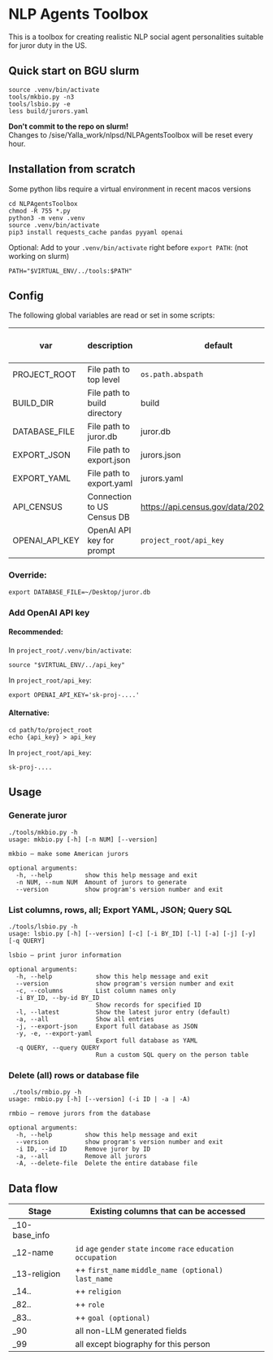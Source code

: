# NLP Agents Toolbox

This is a toolbox for creating realistic NLP social agent 
personalities suitable for juror duty in the US.

## Quick start on BGU slurm
```
source .venv/bin/activate
tools/mkbio.py -n3
tools/lsbio.py -e
less build/jurors.yaml
```
**Don't commit to the repo on slurm!**  
Changes to /sise/Yalla_work/nlpsd/NLPAgentsToolbox will be reset every hour.

## Installation from scratch

Some python libs require a virtual environment in recent macos versions 
```
cd NLPAgentsToolbox
chmod -R 755 *.py
python3 -m venv .venv
source .venv/bin/activate
pip3 install requests_cache pandas pyyaml openai
```

Optional: Add to your `.venv/bin/activate` right before `export PATH`: (not working on slurm)
```
PATH="$VIRTUAL_ENV/../tools:$PATH"
```

## Config

The following global variables are read or set in some scripts:

| var            | description                   | default                                 | mkbio | lsbio | rmbio | dbcontroller | _10-base-info | _12-name      | _99-biography
|----------------|-------------------------------|-----------------------------------------|-------|-------|-------|--------------|---------------|---------------|--------------------|
| PROJECT_ROOT   | File path to top level        | `os.path.abspath`                       | rw    | rw    | rw    | -            | r             | r             | -                  |
| BUILD_DIR      | File path to build directory  | build                                   | rw    | r     | r     | -            | r             | -             | -                  |
| DATABASE_FILE  | File path to juror.db         | juror.db                                | rw    | rw    | rw    | r            | -             | -             | -                  |
| EXPORT_JSON    | File path to export.json      | jurors.json                             | -     | rw    | -     | -            | -             | -             | -                  |
| EXPORT_YAML    | File path to export.yaml      | jurors.yaml                             | -     | rw    | -     | -            | -             | -             | -                  |
| API_CENSUS     | Connection to US Census DB    | https://api.census.gov/data/2020/dec/pl | r     | -     | -     | -            | r             | -             | -                  |
| OPENAI_API_KEY | OpenAI API key for prompt     | `project_root/api_key`                  | -     | -     | -     | -            | -             | -             | r                  |

### Override:
```
export DATABASE_FILE=~/Desktop/juror.db
```

### Add OpenAI API key
#### Recommended:  
In ``project_root/.venv/bin/activate``:  
```
source "$VIRTUAL_ENV/../api_key"
```
In ``project_root/api_key``:  
```
export OPENAI_API_KEY='sk-proj-....'
```
  
#### Alternative:  
```
cd path/to/project_root
echo {api_key} > api_key
```
In ``project_root/api_key``:  
```
sk-proj-....
```

## Usage 

### Generate juror
```
./tools/mkbio.py -h     
usage: mkbio.py [-h] [-n NUM] [--version]

mkbio – make some American jurors

optional arguments:
  -h, --help         show this help message and exit
  -n NUM, --num NUM  Amount of jurors to generate
  --version          show program's version number and exit
```

### List columns, rows, all; Export YAML, JSON; Query SQL
```
./tools/lsbio.py -h
usage: lsbio.py [-h] [--version] [-c] [-i BY_ID] [-l] [-a] [-j] [-y] [-q QUERY]

lsbio – print juror information

optional arguments:
  -h, --help            show this help message and exit
  --version             show program's version number and exit
  -c, --columns         List column names only
  -i BY_ID, --by-id BY_ID
                        Show records for specified ID
  -l, --latest          Show the latest juror entry (default)
  -a, --all             Show all entries
  -j, --export-json     Export full database as JSON
  -y, -e, --export-yaml
                        Export full database as YAML
  -q QUERY, --query QUERY
                        Run a custom SQL query on the person table
```

### Delete (all) rows or database file
```
 ./tools/rmbio.py -h
usage: rmbio.py [-h] [--version] (-i ID | -a | -A)

rmbio – remove jurors from the database

optional arguments:
  -h, --help         show this help message and exit
  --version          show program's version number and exit
  -i ID, --id ID     Remove juror by ID
  -a, --all          Remove all jurors
  -A, --delete-file  Delete the entire database file
```

## Data flow 

| Stage | Existing columns that can be accessed |
|-|-|
| _10-base_info | |
| _12-name |  ``id`` ``age`` ``gender`` ``state`` ``income`` ``race`` ``education`` ``occupation`` |
| _13-religion | ++ ``first_name`` ``middle_name (optional)`` ``last_name`` |
| _14.. | ++ ``religion`` |
| _82.. | ++ ``role`` |
| _83.. | ++ ``goal (optional)`` |
| _90 | all non-LLM generated fields |
| _99 | all except biography for this person |
